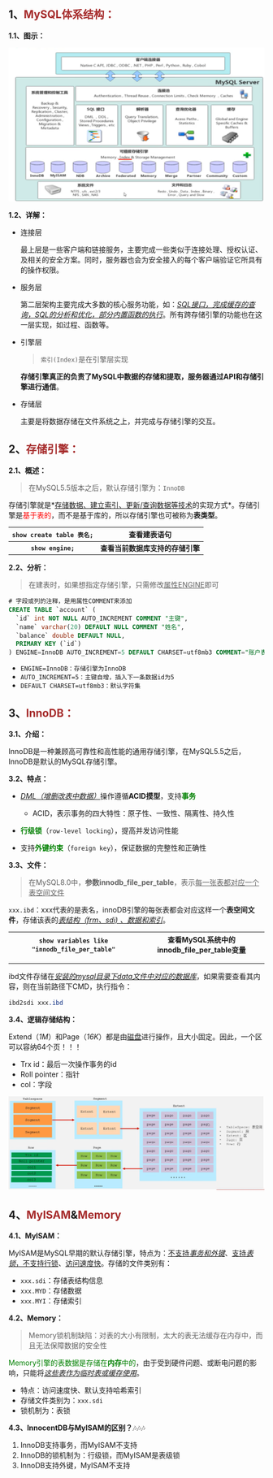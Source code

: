 ## 1、<span style="color:brown">MySQL体系结构：</span>

**1.1、图示：**

<img src="https://raw.githubusercontent.com/root-bine/image/main/Typora-image/MySQL_Pro01.png" alt="image-20230302193335957" style="zoom:67%;" />

**1.2、详解：**

- 连接层

  最上层是一些客户端和链接服务，主要完成一些类似于连接处理、授权认证、及相关的安全方案。同时，服务器也会为安全接入的每个客户端验证它所具有的操作权限。

- 服务层

  第二层架构主要完成大多数的核心服务功能，如：<u>*SQL接口，完成缓存的查询，SQL的分析和优化，部分内置函数的执行*</u>。所有跨存储引擎的功能也在这一层实现，如过程、函数等。

- 引擎层

  > `索引(Index)`是在引擎层实现

  **存储引擎真正的负责了MySQL中数据的存储和提取，服务器通过API和存储引擎进行通信**。

- 存储层

  主要是将数据存储在文件系统之上，并完成与存储引擎的交互。



## 2、<span style="color:brown">存储引擎：</span>

**2.1、概述：**

> 在MySQL5.5版本之后，默认存储引擎为：`InnoDB`

​		存储引擎就是*<u>存储数据、建立索引、更新/查询数据等技术</u>的实现方式*。存储引擎是<span style="color:red">基于表的</span>，而不是基于库的，所以存储引擎也可被称为**表类型**。

| `show create table 表名;` |           查看建表语句           |
| :-----------------------: | :------------------------------: |
|    **`show engine;`**     | **查看当前数据库支持的存储引擎** |

**2.2、分析：**

> 在建表时，如果想指定存储引擎，只需修改<u>属性ENGINE</u>即可

```sql
# 字段或列的注释，是用属性COMMENT来添加
CREATE TABLE `account` (
  `id` int NOT NULL AUTO_INCREMENT COMMENT "主键",
  `name` varchar(20) DEFAULT NULL COMMENT "姓名",
  `balance` double DEFAULT NULL,
  PRIMARY KEY (`id`)
) ENGINE=InnoDB AUTO_INCREMENT=5 DEFAULT CHARSET=utf8mb3 COMMENT="账户表";
```

- `ENGINE=InnoDB：存储引擎为InnoDB`
- `AUTO_INCREMENT=5：主键自增，插入下一条数据id为5`
- `DEFAULT CHARSET=utf8mb3：默认字符集`



## 3、<span style="color:brown">InnoDB：</span>

**3.1、介绍：**

InnoDB是一种兼顾高可靠性和高性能的通用存储引擎，在MySQL5.5之后，InnoDB是默认的MySQL存储引擎。

**3.2、特点：**

- <u>*DML（增删改表中数据）*</u>操作遵循**ACID摸型**，支持<span style="color:green">**事务**</span>
  - ACID，表示事务的四大特性：原子性、一致性、隔离性、持久性

- <span style="color:green">**行级锁**</span>（`row-level locking`），提高并发访问性能

- 支持<span style="color:green">**外键约束**</span>（`foreign key`），保证数据的完整性和正确性

**3.3、文件：**

> 在MySQL8.0中，**参数innodb_file_per_table**，表示<u>每一张表都对应一个表空间文件</u>

`xxx.ibd`：xxx代表的是表名，innoDB引擎的每张表都会对应这样一个**表空间文件**，存储该表的<u>*表结构（frm、sdi) 、数据和索引*</u>。

| `show variables like "innodb_file_per_table"` | 查看MySQL系统中的innodb_file_per_table变量 |
| --------------------------------------------- | ------------------------------------------ |

---

ibd文件存储在<u>*安装的mysql目录下data文件中对应的数据库*</u>，如果需要查看其内容，则在当前路径下CMD，执行指令：

```scss
ibd2sdi xxx.ibd
```

**3.4、逻辑存储结构：**

Extend（*1M*）和Page（*16K*）都是由<u>磁盘</u>进行操作，且大小固定。因此，一个区可以容纳64个页！！！

- Trx id：最后一次操作事务的id
- Roll pointer：指针
- col：字段

![image-20230304163628744](https://raw.githubusercontent.com/root-bine/image/main/Typora-image/MySQL_Pro02.png)



## 4、<span style="color:brown">MyISAM</span>&<span style="color:brown">Memory</span>

**4.1、MyISAM：**

MyISAM是MySQL早期的默认存储引擎，特点为：<u>不支持*事务和外键*</u>、<u>支持*表锁*，不支持行锁</u>、<u>访问速度快</u>。存储的文件类别有：

- `xxx.sdi`：存储表结构信息
- `xxx.MYD`：存储数据
- `xxx.MYI`：存储索引

**4.2、Memory：**

> Memory锁机制缺陷：对表的大小有限制，太大的表无法缓存在内存中，而且无法保障数据的安全性

<span style="color:green">Memory引擎的表数据是存储在**内存**中的</span>，由于受到硬件问题、或断电问题的影响，只能将<u>*这些表作为临时表或缓存使用*</u>。

- 特点：访问速度快、默认支持哈希索引
- 存储文件类别为：`xxx.sdi`
- 锁机制为：表锁

**4.3、InnocentDB与MyISAM的区别？**🎶🎶🎶

1. InnoDB支持事务，而MyISAM不支持
2. InnoDB的锁机制为：行级锁，而MyISAM是表级锁
3. InnoDB支持外键，MyISAM不支持

